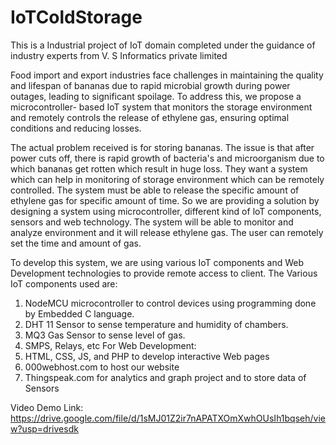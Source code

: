 # IoTColdStorage

This is a Industrial project of IoT domain completed under the guidance of industry experts from V. S Informatics private limited

Food import and export industries face challenges in maintaining the quality and lifespan of bananas due to rapid microbial growth during power outages, leading to significant spoilage. To address this, we propose a microcontroller- based IoT system that monitors the storage environment and remotely controls the release of ethylene gas, ensuring optimal conditions and reducing losses.

The actual problem received is for storing bananas. The issue is that after power cuts off, there is rapid growth of bacteria's and microorganism due to which bananas get rotten which result in huge loss. They want a system which can help in monitoring of storage environment which can be remotely controlled. The system must be able to release the specific amount of ethylene gas for specific amount of time.
So we are providing a solution by designing a system using microcontroller, different kind of loT components, sensors and web technology. The system will be able to monitor and analyze environment and it will release ethylene gas. The user can remotely set the time and amount of gas.

To develop this system, we are using various IoT components and Web Development technologies to provide remote access to client. 
The Various IoT components used are:
1. NodeMCU microcontroller to control devices using programming done by Embedded C language. 
2. DHT 11 Sensor to sense temperature and humidity of chambers. 
3. MQ3 Gas Sensor to sense level of gas. 
4. SMPS, Relays, etc
For Web Development:
1. HTML, CSS, JS, and PHP to develop interactive Web pages
2. 000webhost.com to host our website
3. Thingspeak.com for analytics and graph project and to store data of Sensors

Video Demo Link:
https://drive.google.com/file/d/1sMJ01Z2ir7nAPATXOmXwhOUsIh1bqseh/view?usp=drivesdk
